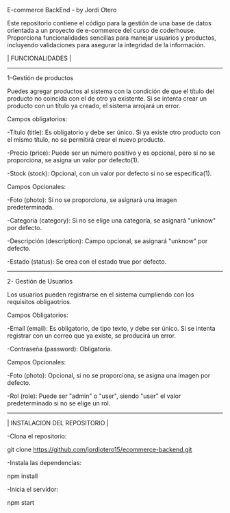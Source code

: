 E-commerce BackEnd - by Jordi Otero

Este repositorio contiene el código para la gestión de una base de datos orientada a un proyecto de e-commerce del curso de coderhouse.
Proporciona funcionalidades sencillas para manejar usuarios y productos, incluyendo validaciones para asegurar la integridad de la información.

| FUNCIONALIDADES |
___________________________________________________________________________________________________________
1-Gestión de productos

Puedes agregar productos al sistema con la condición de que el título del producto no coincida con el de otro ya existente.
Si se intenta crear un producto con un título ya creado, el sistema arrojará un error.

Campos obligatorios:

-Título (title): Es obligatorio y debe ser único. Si ya existe otro producto con el mismo título, no se permitirá crear el nuevo producto.

-Precio (price): Puede ser un número positivo y es opcional, pero si no se proporciona, se asigna un valor por defecto(1).

-Stock (stock): Opcional, con un valor por defecto si no se especifica(1).


Campos Opcionales:

-Foto (photo): Si no se proporciona, se asignará una imagen predeterminada.

-Categoría (category): Si no se elige una categoría, se asignará "unknow" por defecto.

-Descripción (description): Campo opcional, se asignará "unknow" por defecto.

-Estado (status): Se crea con el estado true por defecto.

----------------------------------------------------------------------------------------------------------
2- Gestión de Usuarios

Los usuarios pueden registrarse en el sistema cumpliendo con los requisitos obligaotrios.

Campos Obligatorios:

-Email (email): Es obligatorio, de tipo texto, y debe ser único. Si se intenta registrar con un correo que ya existe, se producirá un error.

-Contraseña (password): Obligatoria.


Campos Opcionales:

-Foto (photo): Opcional, si no se proporciona, se asigna una imagen por defecto.

-Rol (role): Puede ser "admin" o "user", siendo "user" el valor predeterminado si no se elige un rol.

___________________________________________________________________________________________________________
| INSTALACION DEL REPOSITORIO |

-Clona el repositorio:

git clone https://github.com/jordiotero15/ecommerce-backend.git


-Instala las dependencias:

npm install

-Inicia el servidor:

npm start
